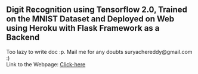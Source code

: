 <h2> Digit Recognition using Tensorflow 2.0, Trained on the MNIST Dataset and Deployed on Web using Heroku with Flask Framework as a Backend</h2>
Too lazy to write doc :p. Mail me for any doubts suryachereddy@gmail.com :) <br>
Link to the Webpage: <a href="https://mnist-flask-tensorflow.herokuapp.com/">Click-here</a>
